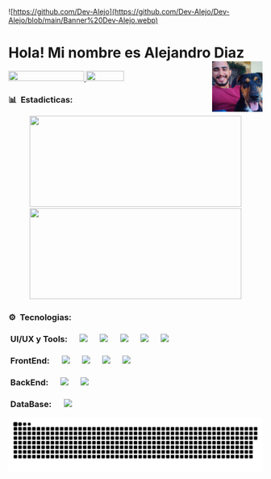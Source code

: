 ![https://github.com/Dev-Alejo](https://github.com/Dev-Alejo/Dev-Alejo/blob/main/Banner%20Dev-Alejo.webp)
# Hola! Mi nombre es Alejandro Diaz  <img src="https://media.giphy.com/media/hvRJCLFzcasrR4ia7z/giphy.gif" width="35" alt=""> <img align="right" heigth="100" width="100" src="https://github.com/Dev-Alejo/Dev-Alejo/blob/main/Mailo.webp" />

<div>
  <a id="Stack_Overflow" href="https://es.stackoverflow.com/users/308307/dev-alejo" target="_blank" rel="noopener noreferrer">
    <img height="20em" width="150em" src="https://aleen42.github.io/badges/src/stackoverflow.svg"/>
  </a>
  <a id="Upwork" href="https://www.linkedin.com/in/alejandro-diaz-444746252/" target="_blank" rel="noopener noreferrer">
    <img height="20em" width="75em" border-radius="50%" src="https://img.shields.io/badge/UpWork-6FDA44?style=for-the-badge&logo=Upwork&logoColor=white"/>
  </a>
</div>

### 📊 &nbsp;Estadicticas:

<div align="center">
  <a href="https://github.com/Dev-Alejo">
    <img height="180em" width="420em" src="https://github-readme-stats.vercel.app/api?username=Dev-Alejo&show_icons=true&theme=transparent"/>  
    <img height="180em" width="420em" src="https://github-readme-stats.vercel.app/api/top-langs/?username=Dev-Alejo&layout=compact&theme=transparent"/>
  </a>
</div>

### ⚙️ &nbsp;Tecnologias:

### &nbsp;UI/UX y Tools: &emsp; <img heigth="15" width="25" src="https://cdn.jsdelivr.net/gh/devicons/devicon/icons/git/git-original.svg" /> &emsp; <img heigth="15" width="25" src="https://i.postimg.cc/SNC7CYCJ/github.png"/> &emsp; <img heigth="15" width="25" src="https://cdn.jsdelivr.net/gh/devicons/devicon/icons/vscode/vscode-original.svg" /> &emsp; <img heigth="15" width="25" src="https://upload.wikimedia.org/wikipedia/commons/4/45/Notion_app_logo.png" /> &emsp; <img heigth="15" width="25" src="https://cdn.jsdelivr.net/gh/devicons/devicon/icons/trello/trello-plain.svg" />

### &nbsp;FrontEnd: &emsp; <img heigth="15" width="25" src="https://cdn.jsdelivr.net/gh/devicons/devicon/icons/html5/html5-original.svg" /> &emsp; <img heigth="15" width="25" src="https://cdn.jsdelivr.net/gh/devicons/devicon/icons/css3/css3-original.svg" /> &emsp; <img heigth="20" width="30" src="https://cdn.jsdelivr.net/gh/devicons/devicon/icons/bootstrap/bootstrap-original.svg" /> &emsp; <img heigth="15" width="25" src="https://cdn.jsdelivr.net/gh/devicons/devicon/icons/javascript/javascript-original.svg" />

### &nbsp;BackEnd: &emsp; <img heigth="15" width="25" src="https://cdn.jsdelivr.net/gh/devicons/devicon/icons/java/java-original.svg" /> &emsp; <img heigth="15" width="25" src="https://cdn.jsdelivr.net/gh/devicons/devicon/icons/spring/spring-original.svg" /> 

### &nbsp;DataBase: &emsp; <img heigth="25" width="35" src="https://cdn.jsdelivr.net/gh/devicons/devicon/icons/mysql/mysql-original-wordmark.svg" />

![Snake animation](https://github.com/Dev-Alejo/Dev-Alejo/blob/main/github-contribution-grid-snake.svg)
